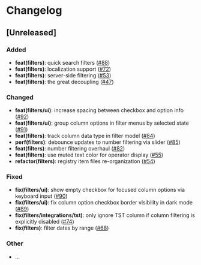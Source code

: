 # Changelog

## [Unreleased]

### Added

- **feat(filters)**: quick search filters ([#88](https://github.com/kianbazza/ui/pull/88))
- **feat(filters)**: localization support ([#72](https://github.com/kianbazza/ui/pull/72))
- **feat(filters)**: server-side filtering ([#53](https://github.com/kianbazza/ui/pull/53))
- **feat(filters)**: the great decoupling ([#47](https://github.com/kianbazza/ui/pull/47))

### Changed

- **feat(filters/ui)**: increase spacing between checkbox and option info ([#92](https://github.com/kianbazza/ui/pull/92))
- **feat(filters/ui)**: group column options in filter menus by selected state ([#91](https://github.com/kianbazza/ui/pull/91))
- **feat(filters)**: track column data type in filter model ([#84](https://github.com/kianbazza/ui/pull/84))
- **perf(filters)**: debounce updates to number filtering via slider ([#85](https://github.com/kianbazza/ui/pull/85))
- **feat(filters)**: number filtering overhaul ([#82](https://github.com/kianbazza/ui/pull/82))
- **feat(filters)**: use muted text color for operator display ([#55](https://github.com/kianbazza/ui/pull/55))
- **refactor(filters)**: registry item files re-organization ([#54](https://github.com/kianbazza/ui/pull/54))

### Fixed

- **fix(filters/ui)**: show empty checkbox for focused column options via keyboard input ([#90](https://github.com/kianbazza/ui/pull/90))
- **fix(filters/ui)**: fix column option checkbox border visibility in dark mode ([#89](https://github.com/kianbazza/ui/pull/89))
- **fix(filters/integrations/tst)**: only ignore TST column if column filtering is explicitly disabled ([#74](https://github.com/kianbazza/ui/pull/74))
- **fix(filters)**: filter dates by range ([#68](https://github.com/kianbazza/ui/pull/68))

### Other

- ...